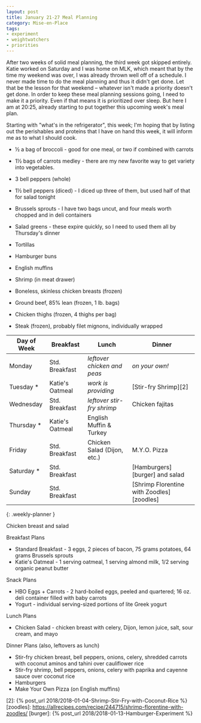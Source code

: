 ```yaml
---
layout: post
title: January 21-27 Meal Planning
category: Mise-en-Place
tags:
- experiment
- weightwatchers
- priorities
---
```


After two weeks of solid meal planning, the third week got skipped entirely. Katie worked on Saturday and I was home on MLK, which meant that by the time my weekend was over, I was already thrown well off of a schedule. I never made time to do the meal planning and thus it didn't get done. Let that be the lesson for that weekend &ndash; whatever isn't made a priority doesn't get done. In order to keep these meal planning sessions going, I need to make it a priority. Even if that means it is prioritized over sleep. But here I am at 20:25, already starting to put together this upcoming week's meal plan.

Starting with "what's in the refrigerator", this week; I'm hoping that by listing out the perishables and proteins that I have on hand this week, it will inform me as to what I should cook.

- &frac12; a bag of broccoli - good for one meal, or two if combined with carrots
- 1&frac12; bags of carrots medley - there are my new favorite way to get variety into vegetables.
- 3 bell peppers (whole)
- 1&frac12; bell peppers (diced) - I diced up three of them, but used half of that for salad tonight
- Brussels sprouts - I have two bags uncut, and four meals worth chopped and in deli containers
- Salad greens - these expire quickly, so I need to used them all by Thursday's dinner

- Tortillas
- Hamburger buns
- English muffins

- Shrimp (in meat drawer)
- Boneless, skinless chicken breasts (frozen)
- Ground beef, 85&#37; lean (frozen, 1 lb. bags)
- Chicken thighs (frozen, 4 thighs per bag)
- Steak (frozen), probably filet mignons, individually wrapped

|Day of Week| Breakfast       | Lunch                         | Dinner                      |
|-----------|-----------------|-------------------------------|-----------------------------|
|Monday     | Std. Breakfast  | _leftover chicken and peas_   | _on your own!_              |
|Tuesday   *| Katie's Oatmeal | _work is providing_           | [Stir-fry Shrimp][2]        |
|Wednesday  | Std. Breakfast  | _leftover stir-fry shrimp_    | Chicken fajitas             |
|Thursday  *| Katie's Oatmeal | English Muffin & Turkey       |                             |
|Friday     | Std. Breakfast  | Chicken Salad (Dijon, etc.)   | M.Y.O. Pizza                |
|Saturday  *| Std. Breakfast  |                               | [Hamburgers][burger] and salad |
|Sunday     | Std. Breakfast  |                               | [Shrimp Florentine with Zoodles][zoodles] |
{: .weekly-planner }

Chicken breast and salad

Breakfast Plans

- Standard Breakfast - 3 eggs, 2 pieces of bacon, 75 grams potatoes, 64 grams Brussels sprouts
- Katie's Oatmeal - 1 serving oatmeal, 1 serving almond milk, 1/2 serving organic peanut butter

Snack Plans

- HBO Eggs + Carrots - 2 hard-boiled eggs, peeled and quartered; 16 oz. deli container filled with baby carrots
- Yogurt - individual serving-sized portions of lite Greek yogurt

Lunch Plans

- Chicken Salad - chicken breast with celery, Dijon, lemon juice, salt, sour cream, and mayo

Dinner Plans (also, leftovers as lunch)

- Stir-fry chicken breast, bell peppers, onions, celery, shredded carrots with coconut aminos and tahini over cauliflower rice
- Stir-fry shrimp, bell peppers, onions, celery with paprika and cayenne sauce over coconut rice
- Hamburgers
- Make Your Own Pizza (on English muffins)

[1]: <http://www.geniuskitchen.com/recipe/weight-watchers-chicken-salad-162386>
[2]: {% post_url 2018/2018-01-04-Shrimp-Stir-Fry-with-Coconut-Rice %}
[zoodles]: <https://allrecipes.com/recipe/244715/shrimp-florentine-with-zoodles/>
[burger]: {% post_url 2018/2018-01-13-Hamburger-Experiment %}